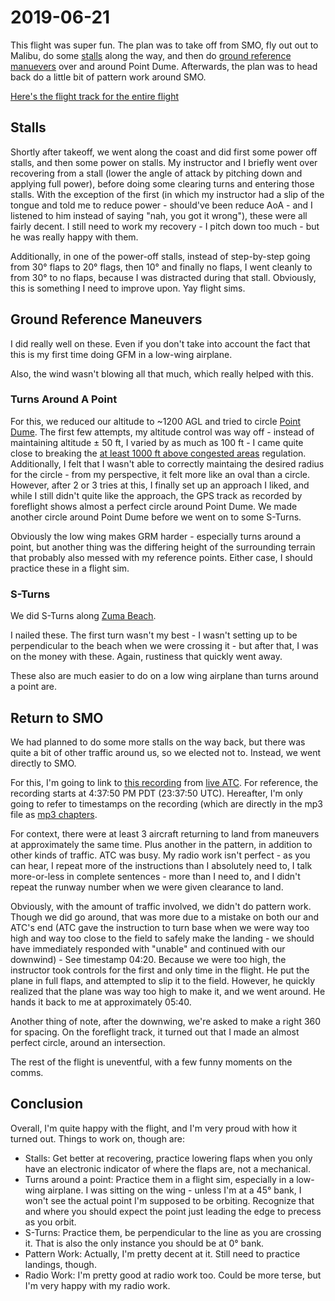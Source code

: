 # 2019-06-21

This flight was super fun. The plan was to take off from SMO, fly out out to Malibu, do some [stalls](../maneuvers.md#stalls) along the way, and then do [ground reference manuevers](../maneuvers.md#ground-reference-maneuvers) over and around Point Dume. Afterwards, the plan was to head back do a little bit of pattern work around SMO.

[Here's the flight track for the entire flight](https://flightaware.com/live/flight/N801PS/history/20190621/2251ZZ/KSMO/KSMO)

## Stalls

Shortly after takeoff, we went along the coast and did first some power off stalls, and then some power on stalls. My instructor and I briefly went over recovering from a stall (lower the angle of attack by pitching down and applying full power), before doing some clearing turns and entering those stalls. With the exception of the first (in which my instructor had a slip of the tongue and told me to reduce power - should've been reduce AoA - and I listened to him instead of saying "nah, you got it wrong"), these were all fairly decent. I still need to work my recovery - I pitch down too much - but he was really happy with them.

Additionally, in one of the power-off stalls, instead of step-by-step going from 30° flaps to 20° flags, then 10° and finally no flaps, I went cleanly to from 30° to no flaps, because I was distracted during that stall. Obviously, this is something I need to improve upon. Yay flight sims.

## Ground Reference Maneuvers

I did really well on these. Even if you don't take into account the fact that this is my first time doing GFM in a low-wing airplane.

Also, the wind wasn't blowing all that much, which really helped with this.

### Turns Around A Point

For this, we reduced our altitude to ~1200 AGL and tried to circle [Point Dume](https://www.google.com/maps/place/Point+Dume/@34.0032568,-118.8072588,17.08z/data=!4m8!1m2!2m1!1sPoint+Dume!3m4!1s0x0:0xade9c79f838d48d7!8m2!3d34.001201!4d-118.806442). The first few attempts, my altitude control was way off - instead of maintaining altitude ± 50 ft, I varied by as much as 100 ft - I came quite close to breaking the [at least 1000 ft above congested areas](https://www.ecfr.gov/cgi-bin/text-idx?node=14:2.0.1.3.10#se14.2.91_1119) regulation. Additionally, I felt that I wasn't able to correctly maintaing the desired radius for the circle - from my perspective, it felt more like an oval than a circle. However, after 2 or 3 tries at this, I finally set up an approach I liked, and while I still didn't quite like the approach, the GPS track as recorded by foreflight shows almost a perfect circle around Point Dume. We made another circle around Point Dume before we went on to some S-Turns.

Obviously the low wing makes GRM harder - especially turns around a point, but another thing was the differing height of the surrounding terrain that probably also messed with my reference points. Either case, I should practice these in a flight sim.

### S-Turns

We did S-Turns along [Zuma Beach](https://www.google.com/maps/place/Zuma+Beach/@34.0207263,-118.8387135,15z/data=!3m1!4b1!4m5!3m4!1s0x80e8184226fd1167:0x8abc323578882f23!8m2!3d34.0218023!4d-118.8311897).

I nailed these. The first turn wasn't my best - I wasn't setting up to be perpendicular to the beach when we were crossing it - but after that, I was on the money with these. Again, rustiness that quickly went away.

These also are much easier to do on a low wing airplane than turns around a point are.

## Return to SMO

We had planned to do some more stalls on the way back, but there was quite a bit of other traffic around us, so we elected not to. Instead, we went directly to SMO.

For this, I'm going to link to [this recording](https://cdn.buttify.io/flight_audio/2019-06-21-ksmo-inbound.mp3) from [live ATC](https://www.liveatc.net). For reference, the recording starts at 4:37:50 PM PDT (23:37:50 UTC). Hereafter, I'm only going to refer to timestamps on the recording (which are directly in the mp3 file as [mp3 chapters](https://en.wikipedia.org/wiki/ID3#ID3v2_chapters).

For context, there were at least 3 aircraft returning to land from maneuvers at approximately the same time. Plus another in the pattern, in addition to other kinds of traffic. ATC was busy. My radio work isn't perfect - as you can hear, I repeat more of the instructions than I absolutely need to, I talk more-or-less in complete sentences - more than I need to, and I didn't repeat the runway number when we were given clearance to land.

Obviously, with the amount of traffic involved, we didn't do pattern work. Though we did go around, that was more due to a mistake on both our and ATC's end (ATC gave the instruction to turn base when we were way too high and way too close to the field to safely make the landing - we should have immediately responded with "unable" and continued with our downwind) - See timestamp 04:20. Because we were too high, the instructor took controls for the first and only time in the flight. He put the plane in full flaps, and attempted to slip it to the field. However, he quickly realized that the plane was way too high to make it, and we went around. He hands it back to me at approximately 05:40.

Another thing of note, after the downwing, we're asked to make a right 360 for spacing. On the foreflight track, it turned out that I made an almost perfect circle, around an intersection.

The rest of the flight is uneventful, with a few funny moments on the comms.

## Conclusion

Overall, I'm quite happy with the flight, and I'm very proud with how it turned out. Things to work on, though are:

- Stalls: Get better at recovering, practice lowering flaps when you only have an electronic indicator of where the flaps are, not a mechanical.
- Turns around a point: Practice them in a flight sim, especially in a low-wing airplane. I was sitting on the wing - unless I'm at a 45° bank, I won't see the actual point I'm supposed to be orbiting. Recognize that and where you should expect the point just leading the edge to precess as you orbit.
- S-Turns: Practice them, be perpendicular to the line as you are crossing it. That is also the only instance you should be at 0° bank.
- Pattern Work: Actually, I'm pretty decent at it. Still need to practice landings, though.
- Radio Work: I'm pretty good at radio work too. Could be more terse, but I'm very happy with my radio work.
